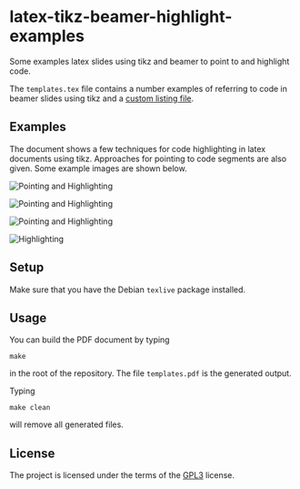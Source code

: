 # latex-tikz-beamer-highlight-examples

Some examples latex slides using tikz and beamer to point to and
highlight code.

The `templates.tex` file contains a number examples of referring to
code in beamer slides using tikz and a
[custom listing file](https://github.com/markroyer/latex-listings-eclipse).

## Examples

The document shows a few techniques for code highlighting in latex
documents using tikz.  Approaches for pointing to code segments are
also given.  Some example images are shown below.

![Pointing and Highlighting](https://raw.githubusercontent.com/wiki/markroyer/latex-tikz-beamer-highlight-examples/pointAndHighlight1.png
"Pointing and Highlighting 1")

![Pointing and Highlighting](https://raw.githubusercontent.com/wiki/markroyer/latex-tikz-beamer-highlight-examples/pointAndHighlight2.png
"Pointing and Highlighting 2")

![Pointing and Highlighting](https://raw.githubusercontent.com/wiki/markroyer/latex-tikz-beamer-highlight-examples/pointAndHighlight3.png
"Pointing and Highlighting 3")

![Highlighting](https://raw.githubusercontent.com/wiki/markroyer/latex-tikz-beamer-highlight-examples/highlight1.png
 "Highlighting")

## Setup

Make sure that you have the Debian `texlive` package installed.

## Usage

You can build the PDF document by typing

```
make
```

in the root of the repository. The file `templates.pdf` is the
generated output.

Typing

```
make clean
```

will remove all generated files.

## License

The project is licensed under the terms of the
[GPL3](https://www.gnu.org/licenses/gpl-3.0.en.html) license.

<!--  LocalWords:  tikz beamer tex texlive pdf GPL
 -->
